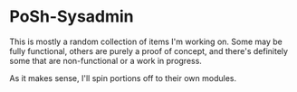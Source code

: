 # PoSh-Sysadmin
This is mostly a random collection of items I'm working on. Some may be fully functional, others are purely a proof of concept, and there's definitely some that are non-functional or a work in progress.

As it makes sense, I'll spin portions off to their own modules.
